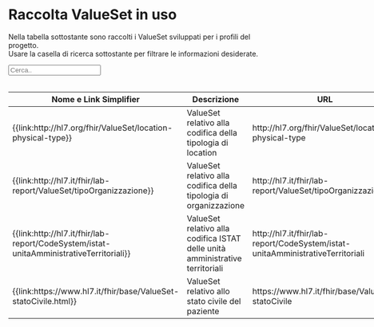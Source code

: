 <html>
  <head>
    <script src="https://ajax.googleapis.com/ajax/libs/jquery/3.6.0/jquery.min.js"></script>
    <script>
      $(document).ready(function () {
        $("#myInput").on("keyup", function () {
          var value = $(this).val().toLowerCase();
          $("#myTable tr").filter(function () {
            $(this).toggle($(this).text().toLowerCase().indexOf(value) > -1);
          });
        });
      });
    </script>
  </head>
  <body>
    <h1>Raccolta ValueSet in uso</h1>
    <div>
      <p>
        Nella tabella sottostante sono raccolti i ValueSet sviluppati
        per i profili del progetto.
        <br />
        Usare la casella di ricerca sottostante per filtrare le informazioni
        desiderate.
      </p>
      <input id="myInput" type="text" placeholder="Cerca.." />
    </div>
    <br />
    <table style="width: fit-content">
  <thead>
    <tr>
      <th>Nome e Link Simplifier</th>
      <th>Descrizione</th>
      <th>URL</th>
    </tr>
  </thead>
  <tbody id="myTable">
    <tr>
      <td>
        {{link:http://hl7.org/fhir/ValueSet/location-physical-type}}
      </td>
      <td>ValueSet relativo alla codifica della tipologia di location</td>
      <td>http://hl7.org/fhir/ValueSet/location-physical-type</td>
    </tr>
    <tr>
      <td>
        {{link:http://hl7.it/fhir/lab-report/ValueSet/tipoOrganizzazione}}
      </td>
      <td>ValueSet relativo alla codifica della tipologia di organizzazione</td>
      <td>http://hl7.it/fhir/lab-report/ValueSet/tipoOrganizzazione</td>
    </tr>
    <tr>
      <td>
        {{link:http://hl7.it/fhir/lab-report/CodeSystem/istat-unitaAmministrativeTerritoriali}}
      </td>
      <td>ValueSet relativo alla codifica ISTAT delle unità amministrative territoriali</td>
      <td>http://hl7.it/fhir/lab-report/CodeSystem/istat-unitaAmministrativeTerritoriali</td>
    </tr>
    <tr>
      <td>
        {{link:https://www.hl7.it/fhir/base/ValueSet-statoCivile.html}}
      </td>
      <td>ValueSet relativo allo stato civile del paziente</td>
      <td>https://www.hl7.it/fhir/base/ValueSet-statoCivile</td>
    </tr>
  </tbody>
</table>
  </body>
</html>

